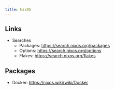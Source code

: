```yaml
---
title: NixOS
---
```


## Links
- Searches
  - Packages: https://search.nixos.org/packages
  - Options: https://search.nixos.org/options
  - Flakes: https://search.nixos.org/flakes

## Packages
- Docker: https://nixos.wiki/wiki/Docker
